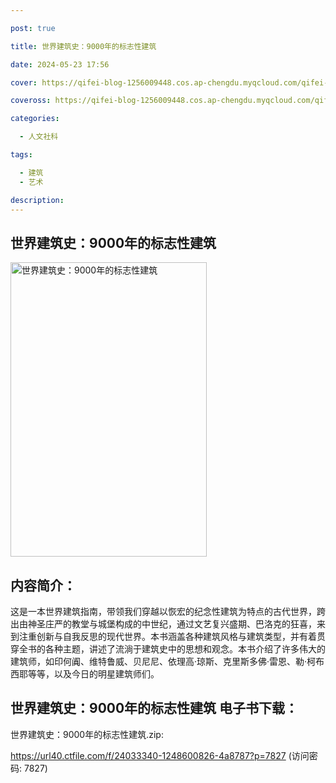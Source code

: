 ```yaml
---

post: true

title: 世界建筑史：9000年的标志性建筑

date: 2024-05-23 17:56

cover: https://qifei-blog-1256009448.cos.ap-chengdu.myqcloud.com/qifei-blog/66260c800ea9cb14034b6e2d.jpg

coveross: https://qifei-blog-1256009448.cos.ap-chengdu.myqcloud.com/qifei-blog/66260c800ea9cb14034b6e2d.jpg

categories:

  - 人文社科

tags:

  - 建筑
  - 艺术

description:
---
```


##  世界建筑史：9000年的标志性建筑

<img alt="世界建筑史：9000年的标志性建筑 " class="aligncenter loaded" data-was-processed="true" decoding="async" fetchpriority="high" height="471" src="https://qifei-blog-1256009448.cos.ap-chengdu.myqcloud.com/qifei-blog/66260c800ea9cb14034b6e2d.jpg" style="cursor: zoom-in;" width="314"/>

## 内容简介：

这是一本世界建筑指南，带领我们穿越以恢宏的纪念性建筑为特点的古代世界，跨出由神圣庄严的教堂与城堡构成的中世纪，通过文艺复兴盛期、巴洛克的狂喜，来到注重创新与自我反思的现代世界。本书涵盖各种建筑风格与建筑类型，并有着贯穿全书的各种主题，讲述了流淌于建筑史中的思想和观念。本书介绍了许多伟大的建筑师，如印何阗、维特鲁威、贝尼尼、依理高·琼斯、克里斯多佛·雷恩、勒·柯布西耶等等，以及今日的明星建筑师们。

## 世界建筑史：9000年的标志性建筑 电子书下载：
世界建筑史：9000年的标志性建筑.zip: 

https://url40.ctfile.com/f/24033340-1248600826-4a8787?p=7827 (访问密码: 7827)
